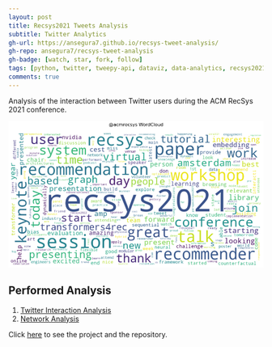 ```yaml
---
layout: post
title: Recsys2021 Tweets Analysis
subtitle: Twitter Analytics
gh-url: https://ansegura7.github.io/recsys-tweet-analysis/
gh-repo: ansegura7/recsys-tweet-analysis
gh-badge: [watch, star, fork, follow]
tags: [python, twitter, tweepy-api, dataviz, data-analytics, recsys2021, networks, force-layout]
comments: true
---
```


Analysis of the interaction between Twitter users during the ACM RecSys 2021 conference.

![WordCloud](https://raw.githubusercontent.com/ansegura7/recsys-tweet-analysis/master/img/wordcloud.png)

## Performed Analysis
1. <a href="https://ansegura7.github.io/recsys-tweet-analysis/analysis/AccountAnalytics.html" >Twitter Interaction Analysis</a>
2. <a href="https://observablehq.com/@ansegura7/force-directed-graph">Network Analysis</a>

Click [here](https://github.com/ansegura7/recsys-tweet-analysis/) to see the project and the repository.
